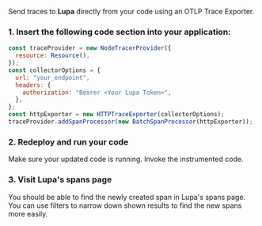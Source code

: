 Send traces to **Lupa** directly from your code using an OTLP Trace Exporter.

### 1. Insert the following code section into your application:

```javascript
const traceProvider = new NodeTracerProvider({
  resource: Resource(),
});
const collectorOptions = {
  url: "your_endpoint",
  headers: {
    authorization: "Bearer <Your Lupa Token>",
  },
};
const httpExporter = new HTTPTraceExporter(collectorOptions);
traceProvider.addSpanProcessor(new BatchSpanProcessor(httpExporter));
```

### 2. Redeploy and run your code

Make sure your updated code is running. Invoke the instrumented code.

### 3. Visit Lupa's spans page

You should be able to find the newly created span in Lupa's spans page. You can use filters to narrow down shown results to find the new spans more easily.
